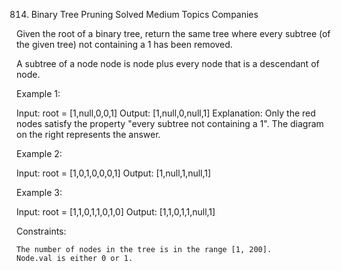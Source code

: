 814. Binary Tree Pruning
Solved
Medium
Topics
Companies

Given the root of a binary tree, return the same tree where every subtree (of the given tree) not containing a 1 has been removed.

A subtree of a node node is node plus every node that is a descendant of node.

 

Example 1:

Input: root = [1,null,0,0,1]
Output: [1,null,0,null,1]
Explanation: 
Only the red nodes satisfy the property "every subtree not containing a 1".
The diagram on the right represents the answer.

Example 2:

Input: root = [1,0,1,0,0,0,1]
Output: [1,null,1,null,1]

Example 3:

Input: root = [1,1,0,1,1,0,1,0]
Output: [1,1,0,1,1,null,1]

 

Constraints:

    The number of nodes in the tree is in the range [1, 200].
    Node.val is either 0 or 1.

